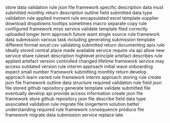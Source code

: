store data validation rule json file framework specific description data must submitted monthly return description outline field submitted data type validation rule applied moment rule encapsulated excel template supplier download dropdowns tooltips sometimes macro separate copy rule configured framework miso service validate template filed correctly uploaded longer term approach future want single source rule framework data submission various task including generating submission template different format excel csv validating submitted return documenting apis rule ideally stored central place made available service require via api allow new service share ruleset description highlevel principle artefact describes rule applied artefact version controlled changed lifetime framework service may access outdated version rule interim approach initial wave onboarding expect small number framework submitting monthly return develop approach learn varied rule framework interim approach storing rule create json file framework outline data structure required validation rule field json file stored github repository generate template validate submitted file eventually develop api provide access information create json file framework store github repository json file describe field data type associated validation rule migrate file longerterm solution better understanding required rule framework consequence produce file framework migrate data submission service replace late
